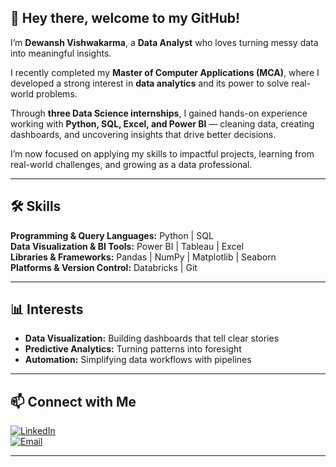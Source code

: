 ## 👋 Hey there, welcome to my GitHub!   

I’m **Dewansh Vishwakarma**, a **Data Analyst** who loves turning messy data into meaningful insights.

I recently completed my **Master of Computer Applications (MCA)**, where I developed a strong interest in **data analytics** and its power to solve real-world problems.

Through **three Data Science internships**, I gained hands-on experience working with **Python, SQL, Excel, and Power BI** — cleaning data, creating dashboards, and uncovering insights that drive better decisions.  

I’m now focused on applying my skills to impactful projects, learning from real-world challenges, and growing as a data professional.  
  

---

## 🛠 Skills  
**Programming & Query Languages:** Python | SQL  
**Data Visualization & BI Tools:** Power BI | Tableau | Excel  
**Libraries & Frameworks:** Pandas | NumPy | Matplotlib | Seaborn  
**Platforms & Version Control:** Databricks | Git


---

## 📊 Interests  
- **Data Visualization:** Building dashboards that tell clear stories  
- **Predictive Analytics:** Turning patterns into foresight  
- **Automation:** Simplifying data workflows with pipelines  

---

## 📫 Connect with Me  
[![LinkedIn](https://img.shields.io/badge/LinkedIn-DewanshVK-blue?style=flat&logo=linkedin)](https://www.linkedin.com/in/dewanshvk/)  
[![Email](https://img.shields.io/badge/Email-dewanshvishwarkarma0@gmail.com-red?style=flat&logo=gmail&logoColor=white)](mailto:dewanshvishwarkarma0@gmail.com)

---
